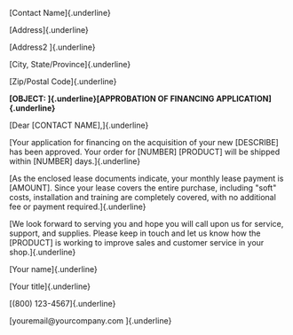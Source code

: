 [Contact Name]{.underline}

[Address]{.underline}

[Address2 ]{.underline}

[City, State/Province]{.underline}

[Zip/Postal Code]{.underline}

**[OBJECT: ]{.underline}[APPROBATION OF FINANCING
APPLICATION]{.underline}**

[Dear \[CONTACT NAME\],]{.underline}

[Your application for financing on the acquisition of your new
\[DESCRIBE\] has been approved. Your order for \[NUMBER\] \[PRODUCT\]
will be shipped within \[NUMBER\] days.]{.underline}

[As the enclosed lease documents indicate, your monthly lease payment is
\[AMOUNT\]. Since your lease covers the entire purchase, including
"soft" costs, installation and training are completely covered, with no
additional fee or payment required.]{.underline}

[We look forward to serving you and hope you will call upon us for
service, support, and supplies. Please keep in touch and let us know how
the \[PRODUCT\] is working to improve sales and customer service in your
shop.]{.underline}

[Your name]{.underline}

[Your title]{.underline}

[(800) 123-4567]{.underline}

[youremail\@yourcompany.com ]{.underline}
